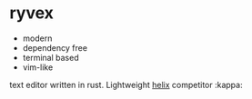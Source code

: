 # ryvex

- modern
- dependency free
- terminal based
- vim-like

text editor written in rust. Lightweight [helix](https://helix-editor.com/) competitor :kappa:
